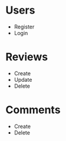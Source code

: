 # Users
  - Register
  - Login

# Reviews
  - Create
  - Update
  - Delete

# Comments
  - Create
  - Delete
